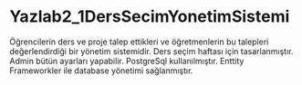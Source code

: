 # Yazlab2_1DersSecimYonetimSistemi
Öğrencilerin ders ve proje talep ettikleri ve öğretmenlerin bu talepleri değerlendirdiği bir yönetim sistemidir. Ders seçim haftası için tasarlanmıştır. Admin bütün ayarları yapabilir. PostgreSql kullanılmıştır. Enttity Frameworkler ile database yönetimi sağlanmıştır.
